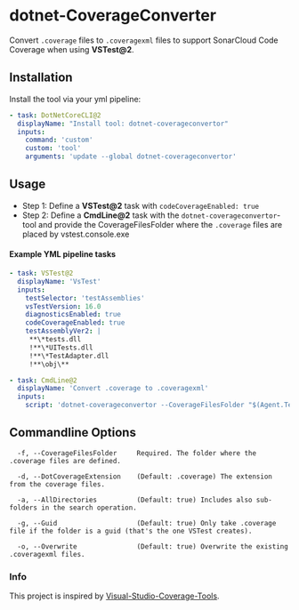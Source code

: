 # dotnet-CoverageConverter
Convert `.coverage` files to `.coveragexml` files to support SonarCloud Code Coverage when using **VSTest@2**.

## Installation

Install the tool via your yml pipeline:
``` yml
- task: DotNetCoreCLI@2
  displayName: "Install tool: dotnet-coverageconvertor"
  inputs:
    command: 'custom'
    custom: 'tool'
    arguments: 'update --global dotnet-coverageconvertor'
```

## Usage

- Step 1: Define a **VSTest@2** task with `codeCoverageEnabled: true`
- Step 2: Define a **CmdLine@2** task with the `dotnet-coverageconvertor`-tool and provide the CoverageFilesFolder where the `.coverage` files are placed by vstest.console.exe

#### Example YML pipeline tasks
``` yml
- task: VSTest@2
  displayName: 'VsTest'
  inputs:
    testSelector: 'testAssemblies'
    vsTestVersion: 16.0
    diagnosticsEnabled: true
    codeCoverageEnabled: true
    testAssemblyVer2: |
     **\*tests.dll
     !**\*UITests.dll
     !**\*TestAdapter.dll
     !**\obj\**

- task: CmdLine@2
  displayName: 'Convert .coverage to .coveragexml'
  inputs:
    script: 'dotnet-coverageconvertor --CoverageFilesFolder "$(Agent.TempDirectory)\TestResults"'
```

## Commandline Options
```
  -f, --CoverageFilesFolder     Required. The folder where the .coverage files are defined.

  -d, --DotCoverageExtension    (Default: .coverage) The extension from the coverage files.

  -a, --AllDirectories          (Default: true) Includes also sub-folders in the search operation.

  -g, --Guid                    (Default: true) Only take .coverage file if the folder is a guid (that's the one VSTest creates).

  -o, --Overwrite               (Default: true) Overwrite the existing .coveragexml files.
```

### Info
This project is inspired by [Visual-Studio-Coverage-Tools](https://github.com/danielpalme/ReportGenerator/wiki/Visual-Studio-Coverage-Tools).